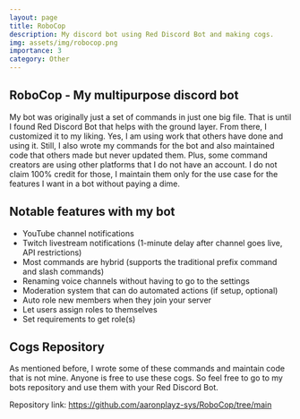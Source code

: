 ```yaml
---
layout: page
title: RoboCop
description: My discord bot using Red Discord Bot and making cogs.
img: assets/img/robocop.png
importance: 3
category: Other
---
```


## RoboCop - My multipurpose discord bot

My bot was originally just a set of commands in just one big file. That is until I found Red Discord Bot that helps with the ground layer. From there, I customized it to my liking. Yes, I am using work that others have done and using it. Still, I also wrote my commands for the bot and also maintained code that others made but never updated them. Plus, some command creators are using other platforms that I do not have an account. I do not claim 100% credit for those, I maintain them only for the use case for the features I want in a bot without paying a dime.

## Notable features with my bot
- YouTube channel notifications
- Twitch livestream notifications (1-minute delay after channel goes live, API restrictions)
- Most commands are hybrid (supports the traditional prefix command and slash commands)
- Renaming voice channels without having to go to the settings
- Moderation system that can do automated actions (if setup, optional)
- Auto role new members when they join your server
- Let users assign roles to themselves
- Set requirements to get role(s)

## Cogs Repository

As mentioned before, I wrote some of these commands and maintain code that is not mine. Anyone is free to use these cogs. So feel free to go to my bots repository and use them with your Red Discord Bot.

Repository link: <https://github.com/aaronplayz-sys/RoboCop/tree/main>